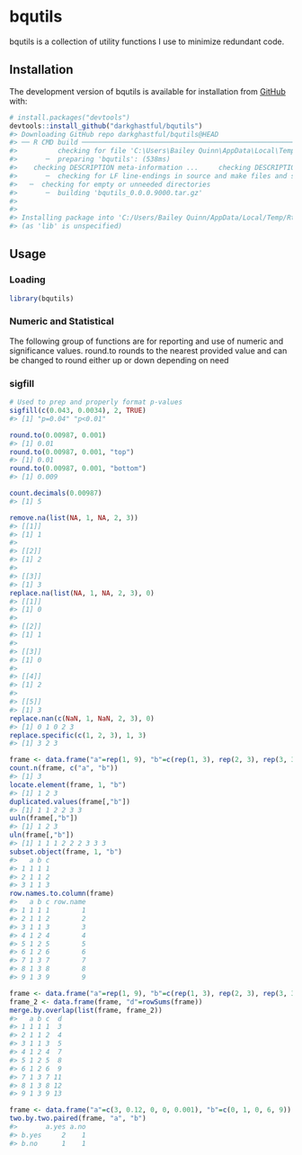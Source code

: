 
<!-- README.md is generated from README.Rmd. Please edit that file -->

# bqutils

<!-- badges: start -->
<!-- badges: end -->

bqutils is a collection of utility functions I use to minimize redundant
code.

## Installation

The development version of bqutils is available for installation from
[GitHub](https://github.com/) with:

``` r
# install.packages("devtools")
devtools::install_github("darkghastful/bqutils")
#> Downloading GitHub repo darkghastful/bqutils@HEAD
#> ── R CMD build ─────────────────────────────────────────────────────────────────
#>          checking for file 'C:\Users\Bailey Quinn\AppData\Local\Temp\Rtmp6rh1c8\remotes6eec3fe02dba\darkghastful-bqutils-5077f63/DESCRIPTION' ...  ✔  checking for file 'C:\Users\Bailey Quinn\AppData\Local\Temp\Rtmp6rh1c8\remotes6eec3fe02dba\darkghastful-bqutils-5077f63/DESCRIPTION' (897ms)
#>       ─  preparing 'bqutils': (538ms)
#>    checking DESCRIPTION meta-information ...     checking DESCRIPTION meta-information ...   ✔  checking DESCRIPTION meta-information
#>       ─  checking for LF line-endings in source and make files and shell scripts (516ms)
#>   ─  checking for empty or unneeded directories
#>       ─  building 'bqutils_0.0.0.9000.tar.gz'
#>      
#> 
#> Installing package into 'C:/Users/Bailey Quinn/AppData/Local/Temp/Rtmpy8FG4G/temp_libpath4e1c1461266'
#> (as 'lib' is unspecified)
```

## Usage

### Loading

``` r
library(bqutils)
```

### Numeric and Statistical

The following group of functions are for reporting and use of numeric
and significance values. round.to rounds to the nearest provided value
and can be changed to round either up or down depending on need

### sigfill

``` r
# Used to prep and properly format p-values
sigfill(c(0.043, 0.0034), 2, TRUE)
#> [1] "p=0.04" "p<0.01"
```

``` r
round.to(0.00987, 0.001)
#> [1] 0.01
round.to(0.00987, 0.001, "top")
#> [1] 0.01
round.to(0.00987, 0.001, "bottom")
#> [1] 0.009
```

``` r
count.decimals(0.00987)
#> [1] 5
```

``` r
remove.na(list(NA, 1, NA, 2, 3))
#> [[1]]
#> [1] 1
#> 
#> [[2]]
#> [1] 2
#> 
#> [[3]]
#> [1] 3
replace.na(list(NA, 1, NA, 2, 3), 0)
#> [[1]]
#> [1] 0
#> 
#> [[2]]
#> [1] 1
#> 
#> [[3]]
#> [1] 0
#> 
#> [[4]]
#> [1] 2
#> 
#> [[5]]
#> [1] 3
replace.nan(c(NaN, 1, NaN, 2, 3), 0)
#> [1] 0 1 0 2 3
replace.specific(c(1, 2, 3), 1, 3)
#> [1] 3 2 3
```

``` r
frame <- data.frame("a"=rep(1, 9), "b"=c(rep(1, 3), rep(2, 3), rep(3, 3)), "c"=1:9)
count.n(frame, c("a", "b"))
#> [1] 3
locate.element(frame, 1, "b")
#> [1] 1 2 3
duplicated.values(frame[,"b"])
#> [1] 1 1 2 2 3 3
uuln(frame[,"b"])
#> [1] 1 2 3
uln(frame[,"b"])
#> [1] 1 1 1 2 2 2 3 3 3
subset.object(frame, 1, "b")
#>   a b c
#> 1 1 1 1
#> 2 1 1 2
#> 3 1 1 3
row.names.to.column(frame)
#>   a b c row.name
#> 1 1 1 1        1
#> 2 1 1 2        2
#> 3 1 1 3        3
#> 4 1 2 4        4
#> 5 1 2 5        5
#> 6 1 2 6        6
#> 7 1 3 7        7
#> 8 1 3 8        8
#> 9 1 3 9        9
```

``` r
frame <- data.frame("a"=rep(1, 9), "b"=c(rep(1, 3), rep(2, 3), rep(3, 3)), "c"=1:9)
frame_2 <- data.frame(frame, "d"=rowSums(frame))
merge.by.overlap(list(frame, frame_2))
#>   a b c  d
#> 1 1 1 1  3
#> 2 1 1 2  4
#> 3 1 1 3  5
#> 4 1 2 4  7
#> 5 1 2 5  8
#> 6 1 2 6  9
#> 7 1 3 7 11
#> 8 1 3 8 12
#> 9 1 3 9 13
```

``` r
frame <- data.frame("a"=c(3, 0.12, 0, 0, 0.001), "b"=c(0, 1, 0, 6, 9))
two.by.two.paired(frame, "a", "b")
#>       a.yes a.no
#> b.yes     2    1
#> b.no      1    1
```

